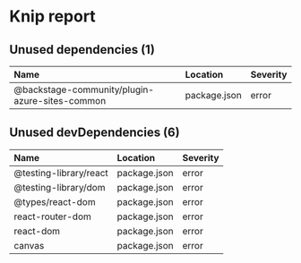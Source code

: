 # Knip report

## Unused dependencies (1)

| Name                                           | Location     | Severity |
| :--------------------------------------------- | :----------- | :------- |
| @backstage-community/plugin-azure-sites-common | package.json | error    |

## Unused devDependencies (6)

| Name                   | Location     | Severity |
| :--------------------- | :----------- | :------- |
| @testing-library/react | package.json | error    |
| @testing-library/dom   | package.json | error    |
| @types/react-dom       | package.json | error    |
| react-router-dom       | package.json | error    |
| react-dom              | package.json | error    |
| canvas                 | package.json | error    |

